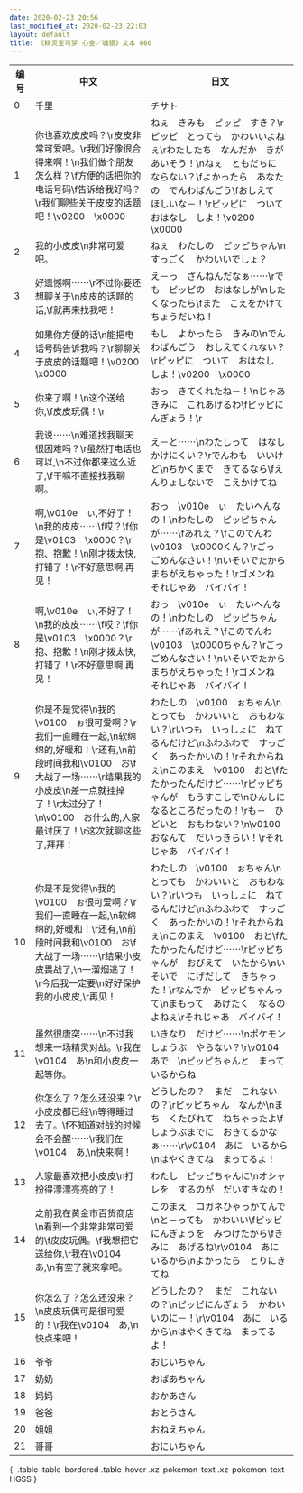 ```yaml
---
date: 2020-02-23 20:56
last_modified_at: 2020-02-23 22:03
layout: default
title: 《精灵宝可梦 心金／魂银》文本 660
---
```

| 编号 | 中文 | 日文 |
| ---- | ---- | ---- |
| 0 | 千里 | チサト |
| 1 | 你也喜欢皮皮吗？\r皮皮非常可爱吧。\r我们好像很合得来啊！\n我们做个朋友怎么样？\f方便的话把你的电话号码\f告诉给我好吗？\r我们聊些关于皮皮的话题吧！\v0200　\x0000 | ねぇ　きみも　ピッピ　すき？\rピッピ　とっても　かわいいよねぇ\rわたしたち　なんだか　きがあいそう！\nねぇ　ともだちに　ならない？\fよかったら　あなたの　でんわばんごう\fおしえて　ほしいな－！\rピッピに　ついて　おはなし　しよ！\v0200　\x0000 |
| 2 | 我的小皮皮\n非常可爱吧。 | ねぇ　わたしの　ピッピちゃん\nすっごく　かわいいでしょ？ |
| 3 | 好遗憾啊⋯⋯\r不过你要还想聊关于\n皮皮的话题的话,\f就再来找我吧！ | え－っ　ざんねんだなぁ⋯⋯\rでも　ピッピの　おはなしが\nしたくなったら\fまた　こえをかけて　ちょうだいね！ |
| 4 | 如果你方便的话\n能把电话号码告诉我吗？\r聊聊关于皮皮的话题吧！\v0200　\x0000 | もし　よかったら　きみの\nでんわばんごう　おしえてくれない？\rピッピに　ついて　おはなし　しよ！\v0200　\x0000 |
| 5 | 你来了啊！\n这个送给你,\f皮皮玩偶！\r | おっ　きてくれたね－！\nじゃあ　きみに　これあげるわ\fピッピにんぎょう！\r |
| 6 | 我说⋯⋯\n难道找我聊天很困难吗？\r虽然打电话也可以,\n不过你都来这么近了,\f干嘛不直接找我聊啊。 | え－と⋯⋯\nわたしって　はなしかけにくい？\rでんわも　いいけど\nちかくまで　きてるなら\fえんりょしないで　こえかけてね |
| 7 | 啊,\v010e　ぃ,不好了！\n我的皮皮⋯⋯\f哎？\f你是\v0103　\x0000？\r抱、抱歉！\n刚才拨太快,打错了！\r不好意思啊,再见！ | おっ　\v010e　ぃ　たいへんなの！\nわたしの　ピッピちゃんが⋯⋯\fあれえ？\fこのでんわ　\v0103　\x0000くん？\rごっ　ごめんなさい！\nいそいでたから　まちがえちゃった！\rゴメンね　それじゃあ　バイバイ！ |
| 8 | 啊,\v010e　ぃ,不好了！\n我的皮皮⋯⋯\f哎？\f你是\v0103　\x0000？\r抱、抱歉！\n刚才拨太快,打错了！\r不好意思啊,再见！ | おっ　\v010e　ぃ　たいへんなの！\nわたしの　ピッピちゃんが⋯⋯\fあれえ？\fこのでんわ　\v0103　\x0000ちゃん？\rごっ　ごめんなさい！\nいそいでたから　まちがえちゃった！\rゴメンね　それじゃあ　バイバイ！ |
| 9 | 你是不是觉得\n我的\v0100　ぉ很可爱啊？\r我们一直睡在一起,\n软绵绵的,好暖和！\r还有,\n前段时间我和\v0100　お\f大战了一场⋯⋯\r结果我的小皮皮\n差一点就挂掉了！\r太过分了！\n\v0100　お什么的,人家最讨厌了！\r这次就聊这些了,拜拜！ | わたしの　\v0100　ぉちゃん\nとっても　かわいいと　おもわない？\rいつも　いっしょに　ねてるんだけど\nふわふわで　すっごく　あったかいの！\rそれからねぇ\nこのまえ　\v0100　おと\fたたかったんだけど⋯⋯\rピッピちゃんが　もうすこしで\nひんしに　なるところだったの！\rも－　ひどいと　おもわない？\n\v0100　おなんて　だいっきらい！\rそれじゃあ　バイバイ！ |
| 10 | 你是不是觉得\n我的\v0100　ぉ很可爱啊？\r我们一直睡在一起,\n软绵绵的,好暖和！\r还有,\n前段时间我和\v0100　お\f大战了一场⋯⋯\r结果小皮皮畏战了,\n一溜烟逃了！\r今后我一定要\n好好保护我的小皮皮,\r再见！ | わたしの　\v0100　ぉちゃん\nとっても　かわいいと　おもわない？\rいつも　いっしょに　ねてるんだけど\nふわふわで　すっごく　あったかいの！\rそれからねぇ\nこのまえ　\v0100　おと\fたたかったんだけど⋯⋯\rピッピちゃんが　おびえて　いたから\nいそいで　にげだして　きちゃった！\rなんでか　ピッピちゃんって\nまもって　あげたく　なるのよねぇ\rそれじゃあ　バイバイ！ |
| 11 | 虽然很唐突⋯⋯\n不过我想来一场精灵对战。\r我在\v0104　あ\n和小皮皮一起等你。 | いきなり　だけど⋯⋯\nポケモンしょうぶ　やらない？\r\v0104　あで　\nピッピちゃんと　まっているからね |
| 12 | 你怎么了？怎么还没来？\r小皮皮都已经\n等得睡过去了。\f不知道对战的时候会不会醒⋯⋯\r我们在\v0104　あ,\n快来啊！ | どうしたの？　まだ　これないの？\rピッピちゃん　なんか\nまち　くたびれて　ねちゃったよ\fしょうぶまでに　おきてるかなぁ⋯⋯\r\v0104　あに　いるから\nはやくきてね　まってるよ！ |
| 13 | 人家最喜欢把小皮皮\n打扮得漂漂亮亮的了！ | わたし　ピッピちゃんに\nオシャレを　するのが　だいすきなの！ |
| 14 | 之前我在黄金市百货商店\n看到一个非常非常可爱的\f皮皮玩偶。\f我想把它送给你,\r我在\v0104　あ,\n有空了就来拿吧。 | このまえ　コガネひゃっかてんで\nと－っても　かわいい\fピッピにんぎょうを　みつけたから\fきみに　あげるね\r\v0104　あに　いるから\nよかったら　とりにきてね |
| 15 | 你怎么了？怎么还没来？\n皮皮玩偶可是很可爱的！\r我在\v0104　あ,\n快点来吧！ | どうしたの？　まだ　これないの？\nピッピにんぎょう　かわいいのに－！\r\v0104　あに　いるから\nはやくきてね　まってるよ！ |
| 16 | 爷爷 | おじいちゃん |
| 17 | 奶奶 | おばあちゃん |
| 18 | 妈妈 | おかあさん |
| 19 | 爸爸 | おとうさん |
| 20 | 姐姐 | おねえちゃん |
| 21 | 哥哥 | おにいちゃん |
{: .table .table-bordered .table-hover .xz-pokemon-text .xz-pokemon-text-HGSS }